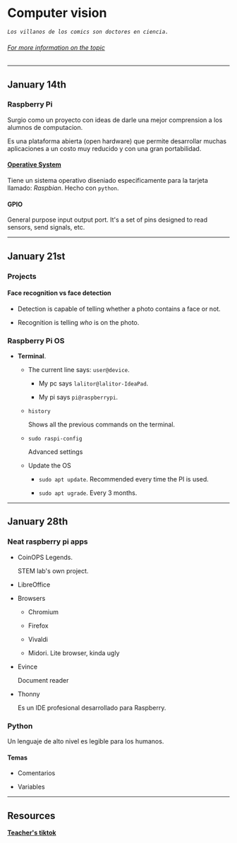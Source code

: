 # Computer vision 

*```Los villanos de los comics son doctores en ciencia.```*

###### [For more information on the topic](https://github.com/LuisR-jpg/School/tree/master/Image%20Processing)

--- 
## January 14th

### Raspberry Pi 

Surgio como un proyecto con ideas de darle una mejor comprension a los alumnos de computacion.

Es una plataforma abierta (open hardware) que permite desarrollar muchas aplicaciones a un costo muy reducido y con una gran portabilidad.

#### [Operative System](https://www.raspberrypi.com/software/)

Tiene un sistema operativo diseniado especificamente para la tarjeta llamado: *Raspbian*. Hecho con `python`.

#### GPIO

General purpose input output port. It's a set of pins designed to read sensors, send signals, etc.


---
## January 21st

### Projects

#### Face recognition vs face detection

- Detection is capable of telling whether a photo contains a face or not.

- Recognition is telling *who* is on the photo.

### Raspberry Pi OS

- **Terminal**.

    - The current line says: `user@device`.

        - My pc says `lalitor@lalitor-IdeaPad`.

        - My pi says `pi@raspberrypi`.

    - `history`

        Shows all the previous commands on the terminal.

    - `sudo raspi-config` 

        Advanced settings

    - Update the OS

        - `sudo apt update`. Recommended every time the PI is used. 

        - `sudo apt ugrade`. Every 3 months.


---
## January 28th

### Neat raspberry pi apps

- CoinOPS Legends.

    STEM lab's own project. 

- LibreOffice

- Browsers

    - Chromium

    - Firefox

    - Vivaldi

    - Midori. Lite browser, kinda ugly

- Evince

    Document reader

- Thonny

    Es un IDE profesional desarrollado para Raspberry.

### Python

Un lenguaje de alto nivel es legible para los humanos.

#### Temas

- Comentarios

- Variables

---
## Resources

**[Teacher's tiktok](https://www.tiktok.com/@vitoremorleone)**


 